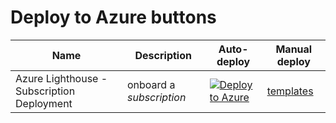 
# Deploy to Azure buttons

Name | Description   | Auto-deploy   | Manual deploy |
-----| ------------- |--------------- |------- 
| Azure Lighthouse - Subscription Deployment |onboard a *subscription* | [![Deploy to Azure](https://aka.ms/deploytoazurebutton)](https://portal.azure.com/#create/Microsoft.Template/uri/https%3A%2F%2Fraw.githubusercontent.com%2FGraphiteGTCGitHub%2FGraphiteGTCAzureLighthouse%2Frefs%2Fheads%2Fmaster%2Ftemplates%2Fdelegated-resource-management%2Fsubscription%2Fsubscription.json) | [templates](https://github.com/GraphiteGTCGitHub/GraphiteGTCAzureLighthouse/tree/master/templates/delegated-resource-management/subscription)
